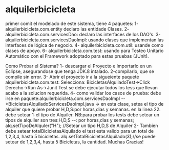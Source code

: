 # alquilerbicicleta
primer comit
el modelado de este sistema, tiene 4 paquetes:
1- alquilerbicicleta.com.entity  declaro las entidade Clases.
2- alquilerbicicleta.com.servicesDao: declaro las interfaces de los DAO's.
3- alquilerbicicleta.com.servicesDaoImpl: usando clases que implementan las interfaces de lógica de negocio.
4- alquilerbicicleta.com.util: usande como clases de apoyo.
6- alquilerbicicleta.com.test: usando para Testeo Unitario Automático con el Framework adoptado para estas pruebas (JUnit).

Como Probar el Sistema? 
1- descargar el Proyecto e Importarlo en un Eclipse, asegurandose que tenga JDK.8 intalado.
2-compilarlo, que se compile sin error.
3- Abrir el proyecto ir a la sigueiente paquete alquilerbicicleta.com.test:
Selecciona:  BicicletasAlquiladoTest->Click Derecho->Run As->Junit Test se debe ejecutar 
todos los tess que llevan acabo a la solucion requerida.
4- como validar los casos de prueba: debe irse en paquete:alquilerbicicleta.com.servicesDaoImpl -->BicicletasAlquiladoServicesDaoImpl.java -> en esta clase, setea el tipo de alquiler que quiere probar H,D,S:por horas,dias y semanas. en la linea 22.
debe setear 
1-el tipo de Alquiler.
NB:para probar los tests debe setear un tipos de alquiler son tres:H,D,S --: por horas,dias y semanas;
		alq.setTipoDeAlquler("H"); //Setear un tipo  H,D,S de Alquiler
2- Tambien debe setear totalBicicletasAlquilado el test esta valido para un total de 1,2,3,4, hasta 5 bicicletas.
alq.setTotalBicicletasAlquilado(3);//se puede setear de 1,2,3,4, hasta 5 Bicicletas, la cantidad.
Muchas Gracias!


